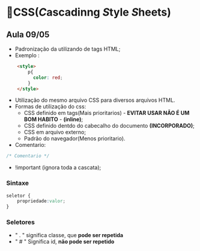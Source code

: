 # 🎨CSS(***C***ascadinng ***S***tyle ***S***heets)

## Aula 09/05

- Padronização da utilizando de tags HTML;
- Exemplo :
```html
    <style>
        p{
          color: red;  
        }
    </style>
```
- Utilização do mesmo arquivo CSS para diversos arquivos HTML.
- Formas de utilização do css:
    - CSS definido em tags(Mais prioritarios) - **EVITAR USAR NÃO É UM BOM HABITO** - **(inline)**; 
    - CSS definido dentdo do cabecalho do documento **(INCORPORADO)**;
    - CSS em arquivo externo;
    - Padrão do navegador(Menos prioritario).
- Comentario:
```css
/* Comentario */
```
- !important (ignora toda a cascata);



### Sintaxe
```css
seletor {
    propriedade:valor;
}
```
### Seletores
- " . " significa classe, que **pode ser repetida**
- " # " Significa id, **não pode ser repetido**